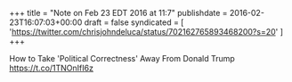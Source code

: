 +++
title = "Note on Feb 23 EDT 2016 at 11:7"
publishdate = 2016-02-23T16:07:03+00:00
draft = false
syndicated = [ 'https://twitter.com/chrisjohndeluca/status/702162765893468200?s=20' ]
+++

How to Take 'Political Correctness' Away From Donald Trump https://t.co/1TNOnIfI6z
